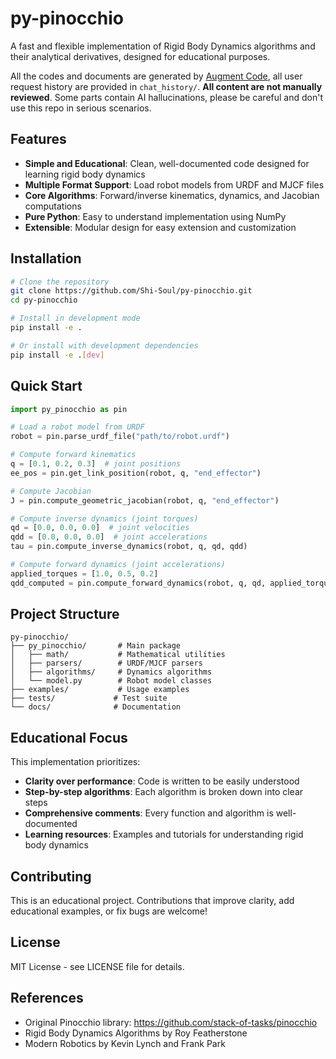 # py-pinocchio

A fast and flexible implementation of Rigid Body Dynamics algorithms and their analytical derivatives, designed for educational purposes.

All the codes and documents are generated by [Augment Code](www.augmentcode.com), all user request history are provided in `chat_history/`. **All content are not manually reviewed**. Some parts contain AI hallucinations, please be careful and don't use this repo in serious scenarios.

## Features

- **Simple and Educational**: Clean, well-documented code designed for learning rigid body dynamics
- **Multiple Format Support**: Load robot models from URDF and MJCF files
- **Core Algorithms**: Forward/inverse kinematics, dynamics, and Jacobian computations
- **Pure Python**: Easy to understand implementation using NumPy
- **Extensible**: Modular design for easy extension and customization

## Installation

```bash
# Clone the repository
git clone https://github.com/Shi-Soul/py-pinocchio.git
cd py-pinocchio

# Install in development mode
pip install -e .

# Or install with development dependencies
pip install -e .[dev]
```

## Quick Start

```python
import py_pinocchio as pin

# Load a robot model from URDF
robot = pin.parse_urdf_file("path/to/robot.urdf")

# Compute forward kinematics
q = [0.1, 0.2, 0.3]  # joint positions
ee_pos = pin.get_link_position(robot, q, "end_effector")

# Compute Jacobian
J = pin.compute_geometric_jacobian(robot, q, "end_effector")

# Compute inverse dynamics (joint torques)
qd = [0.0, 0.0, 0.0]  # joint velocities
qdd = [0.0, 0.0, 0.0]  # joint accelerations
tau = pin.compute_inverse_dynamics(robot, q, qd, qdd)

# Compute forward dynamics (joint accelerations)
applied_torques = [1.0, 0.5, 0.2]
qdd_computed = pin.compute_forward_dynamics(robot, q, qd, applied_torques)
```

## Project Structure

```
py-pinocchio/
├── py_pinocchio/       # Main package
│   ├── math/           # Mathematical utilities
│   ├── parsers/        # URDF/MJCF parsers
│   ├── algorithms/     # Dynamics algorithms
│   └── model.py        # Robot model classes
├── examples/           # Usage examples
├── tests/             # Test suite
└── docs/              # Documentation
```

## Educational Focus

This implementation prioritizes:
- **Clarity over performance**: Code is written to be easily understood
- **Step-by-step algorithms**: Each algorithm is broken down into clear steps
- **Comprehensive comments**: Every function and algorithm is well-documented
- **Learning resources**: Examples and tutorials for understanding rigid body dynamics

## Contributing

This is an educational project. Contributions that improve clarity, add educational examples, or fix bugs are welcome!

## License

MIT License - see LICENSE file for details.

## References

- Original Pinocchio library: https://github.com/stack-of-tasks/pinocchio
- Rigid Body Dynamics Algorithms by Roy Featherstone
- Modern Robotics by Kevin Lynch and Frank Park
